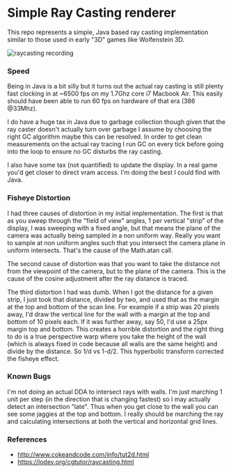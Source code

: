 # Simple Ray Casting renderer

This repo represents a simple, Java based ray casting implementation similar
to those used in early "3D" games like Wolfenstein 3D.


![raycasting recording](https://raw.githubusercontent.com/gtoubassi/simple-raycasting/blob/master/raycastdemo.gif)

### Speed

Being in Java is a bit silly but it turns out the actual ray casting is still
plenty fast clocking in at ~6500 fps on my 1.7Ghz core i7 Macbook Air.
This easily should have been able to run 60 fps on hardware of that era
(386 @33Mhz).

I do have a huge tax in Java due to garbage collection though given that the
ray caster doesn't actually turn over garbage I assume by choosing the right
GC algorithm maybe this can be resolved.  In order to get clean measurements
on the actual ray tracing I run GC on every tick before going into the loop
to ensure no GC disturbs the ray casting.

I also have some tax (not quantified) to update the display.  In a real game
you'd get closer to direct vram access.  I'm doing the best I could find
with Java.

### Fisheye Distortion

I had three causes of distortion in my initial implementation.  The first is
that as you sweep through the "field of view" angles, 1 per vertical "strip"
of the display, I was sweeping with a fixed angle, but that means the
plane of the camera was actually being sampled in a non uniform way.  Really
you want to sample at non uniform angles such that you intersect the camera
plane in uniform intersects.  That's the cause of the Math.atan call.

The second cause of distortion was that you want to take the distance not
from the viewpoint of the camera, but to the plane of the camera.  This
is the cause of the cosine adjustment after the ray distance is traced.

The third distortion I had was dumb.  When I got the distance for a given
strip, I just took that distance, divided by two, and used that as the
margin at the top and bottom of the scan line.  For example if a strip was
20 pixels away, I'd draw the vertical line for the wall with a margin at
the top and bottom of 10 pixels each.  If it was further away, say 50, I'd
use a 25px margin top and bottom.  This creates a horrible distortion and
the right thing to do is a true perspective warp where you take the height
of the wall (which is always fixed in code because all walls are the same
height) and divide by the distance.  So 1/d vs 1-d/2.  This hyperbolic
transform corrected the fisheye effect.

### Known Bugs

I'm not doing an actual DDA to intersect rays with walls. I'm just marching
1 unit per step (in the direction that is changing fastest) so I may actually
detect an intersection "late".  Thus when you get close to the wall you can
see some jaggies at the top and bottom.  I really should be marching the ray
and calculating intersections at both the vertical and horizontal grid lines.


### References

* http://www.cokeandcode.com/info/tut2d.html
* https://lodev.org/cgtutor/raycasting.html
